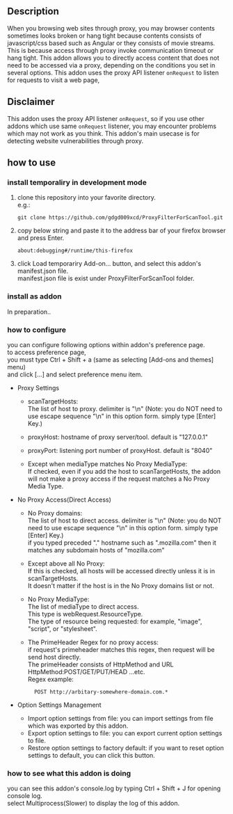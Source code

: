
## Description

When you browsing web sites through proxy, you may browser contents sometimes looks broken or hang tight
because contents consists of javascript/css based such as Angular or  they consists of movie streams.
This is because access through proxy invoke communication timeout or hang tight.
This addon allows you to directly access content that does not need to be accessed via a proxy, depending on the conditions you set in several options.
This addon uses the proxy API listener `onRequest` to listen for requests to visit a web page,

## Disclaimer

This addon uses the proxy API listener `onRequest`, so if you use other addons which use same `onRequest` listener, 
you may encounter problems which may not work as you think. This addon's main usecase is for detecting website vulnerabilities through proxy.

## how to use

### install  temporaliry in development mode

1. clone this repository into your favorite directory.<br>
e.g.: 

       git clone https://github.com/gdgd009xcd/ProxyFilterForScanTool.git

2. copy below string and paste it to the address bar of your firefox browser and press Enter.

       about:debugging#/runtime/this-firefox

3. click Load temporariry Add-on... button, and select this addon's manifest.json file.<br>
manifest.json file is exist under ProxyFilterForScanTool folder.

### install as addon

In preparation..

### how to configure

you can configure following options within addon's preference page.<br>
to access preference page,<br> you must type Ctrl + Shift + a (same as selecting [Add-ons and themes] menu)<br>
and click [...] and select preference menu item.
* Proxy Settings
  * scanTargetHosts:<br> The list of host to proxy. delimiter is "\n"
    (Note: you do NOT need to use escape sequence "\n" in this option form. simply type [Enter] Key.)

  * proxyHost: hostname of proxy server/tool. default is "127.0.0.1"
  * proxyPort: listening port number of proxyHost. default is "8040"
  * Except when mediaType matches No Proxy MediaType:<br>
    If checked, even if you add the host to scanTargetHosts,
    the addon will not make a proxy access if the request matches a No Proxy Media Type.

* No Proxy Access(Direct Access)
  * No Proxy domains:<br>
    The list of host to direct access. delimiter is "\n"
    (Note: you do NOT need to use escape sequence "\n" in this option form. simply type [Enter] Key.)<br>
    if you typed preceded "." hostname such as ".mozilla.com" then it matches any subdomain hosts of "mozilla.com"
  * Except above all No Proxy:<br>
    If this is checked, all hosts will be accessed directly unless it is in scanTargetHosts.<br>
    It doesn't matter if the host is in the No Proxy domains list or not.
  * No Proxy MediaType:<br>
    The list of mediaType to direct access.<br>
    This type is webRequest.ResourceType.<br>
    The type of resource being requested: for example, "image", "script", or "stylesheet".<br>
  * The PrimeHeader Regex for no proxy access:<br>
    if request's primeheader matches this regex, then request will be send host directly.<br>
    The primeHeader consists of HttpMethod and URL<br>
    HttpMethod:POST/GET/PUT/HEAD ...etc.<br>
    Regex example:<br>
  
          POST http://arbitary-somewhere-domain.com.*

* Option Settings Management
  * Import option settings from file:
    you can import settings from file which was exported by this addon.
  * Export option settings to file:
    you can export current option settings to file.
  * Restore option settings to factory default:
    if you want to reset option settings to default, you can click this button.

### how to see what this addon is doing
you can see this addon's console.log by typing Ctrl + Shift + J for opening console log.<br>
select Multiprocess(Slower) to display the log of this addon.

